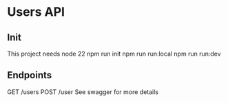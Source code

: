 # Users API

## Init

This project needs node 22
npm run init
npm run run:local
npm run run:dev

## Endpoints

GET /users
POST /user
See swagger for more details
